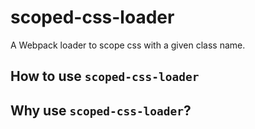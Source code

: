 # scoped-css-loader

A Webpack loader to scope css with a given class name.

## How to use `scoped-css-loader`

## Why use `scoped-css-loader`?
